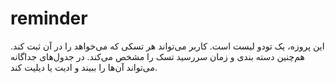 # reminder

این پروزه، یک تودو لیست است. کاربر می‌تواند هر تسکی که می‌خواهد را در آن ثبت کند.
هم‌چنین دسته بندی و زمان سررسید تسک را مشخص می‌کند.
در جدول‌های جداگانه می‌تواند آن‌ها را ببیند و ادیت یا دیلیت کند.
